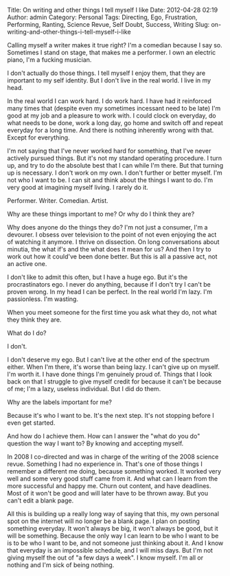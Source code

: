 Title: On writing and other things I tell myself I like 
Date: 2012-04-28 02:19
Author: admin
Category: Personal
Tags: Directing, Ego, Frustration, Performing, Ranting, Science Revue, Self Doubt, Success, Writing
Slug: on-writing-and-other-things-i-tell-myself-i-like

Calling myself a writer makes it true right? I'm a comedian because I
say so. Sometimes I stand on stage, that makes me a performer. I own an
electric piano, I'm a fucking musician.

I don't actually do those things. I tell myself I enjoy them, that they
are important to my self identity. But I don't live in the real world. I
live in my head.

In the real world I can work hard. I do work hard. I have had it
reinforced many times that (despite even my sometimes incessant need to
be late) I'm good at my job and a pleasure to work with. I could clock
on everyday, do what needs to be done, work a long day, go home and
switch off and repeat everyday for a long time. And there is nothing
inherently wrong with that. Except for everything.

I'm not saying that I've never worked hard for something, that I've
never actively pursued things. But it's not my standard operating
procedure. I turn up, and try to do the absolute best that I can while
I'm there. But that turning up is necessary. I don't work on my own. I
don't further or better myself. I'm not who I want to be. I can sit and
think about the things I want to do. I'm very good at imagining myself
living. I rarely do it.

Performer. Writer. Comedian. Artist.

Why are these things important to me? Or why do I think they are?

Why does anyone do the things they do? I'm not just a consumer, I'm a
devourer. I obsess over television to the point of not even enjoying the
act of watching it anymore. I thrive on dissection. On long
conversations about minutia, the what if's and the what does it mean for
us? And then I try to work out how it could've been done better. But
this is all a passive act, not an active one.

I don't like to admit this often, but I have a huge ego. But it's the
procrastinators ego. I never do anything, because if I don't try I can't
be proven wrong. In my head I can be perfect. In the real world I'm
lazy. I'm passionless. I'm wasting.

When you meet someone for the first time you ask what they do, not what
they think they are.

What do I do?

I don't.

I don't deserve my ego. But I can't live at the other end of the
spectrum either. When I'm there, it's worse than being lazy. I can't
give up on myself. I'm worth it. I have done things I'm genuinely proud
of. Things that I look back on that I struggle to give myself credit for
because it can't be because of me; I'm a lazy, useless individual. But I
did do them.

Why are the labels important for me?

Because it's who I want to be. It's the next step. It's not stopping
before I even get started.

And how do I achieve them. How can I answer the "what do you do"
question the way I want to? By knowing and accepting myself.

In 2008 I co-directed and was in charge of the writing of the 2008
science revue. Something I had no experience in. That's one of those
things I remember a different me doing, because something worked. It
worked very well and some very good stuff came from it. And what can I
learn from the more successful and happy me. Churn out content, and have
deadlines. Most of it won't be good and will later have to be thrown
away. But you can't edit a blank page.

All this is building up a really long way of saying that this, my own
personal spot on the internet will no longer be a blank page. I plan on
posting something everyday. It won't always be big, it won't always be
good, but it will be something. Because the only way I can learn to be
who I want to be is to be who I want to be, and not someone just
thinking about it. And I know that everyday is an impossible schedule,
and I will miss days. But I'm not giving myself the out of "a few days a
week". I know myself. I'm all or nothing and I'm sick of being nothing.
